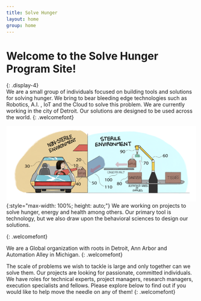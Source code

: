 ```yaml
---
title: Solve Hunger
layout: home
group: home
---
```


# Welcome to the Solve Hunger Program Site!
{: .display-4}
<br>
We are a small group of individuals focused on building tools and solutions for solving hunger. We bring to bear bleeding edge technologies such as Robotics, A.I. , IoT and the Cloud to solve this problem. We are currently working in the city of Detroit. Our solutions are designed to be used across the world.
{: .welcomefont}

![Open Innovation lab robotics](static/img/logo/FinalLabeledDriveThruGraphic.png){:style="max-width: 100%; height: auto;"}
We are working on projects to solve hunger, energy and health among others. Our primary tool is technology, but we also draw upon the behavioral sciences to design our solutions.

{: .welcomefont}

We are a Global organization with roots in Detroit, Ann Arbor and Automation Alley in Michigan.
{: .welcomefont}

The scale of problems we wish to tackle is large and only together can we solve them. Our projects are looking for passionate, committed individuals. We have roles for technical experts, project managers, research managers, execution specialists and fellows. Please explore below to find out if you would like to help move the needle on any of them!
{: .welcomefont}
